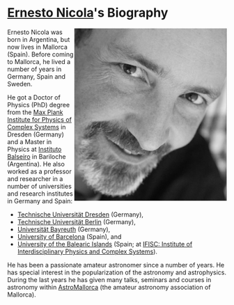 # [Ernesto Nicola](https://e-nicola.github.io)'s Biography
<img src="Img/ernesto_nicola.jpg" width=350 align=right>

Ernesto Nicola was born in Argentina, but now lives in Mallorca (Spain). Before coming to Mallorca, he lived a number of years in Germany, Spain and Sweden.

He got a Doctor of Physics (PhD) degree from the [Max Plank Institute for Physics of Complex Systems][MPIPKS] in Dresden (Germany) and a Master in Physics at [Instituto Balseiro][IB] in Bariloche (Argentina). He also worked as a professor and researcher in a number of universities and research institutes in Germany and Spain:
* [Technische Universität Dresden][TUD] (Germany),
* [Technische Universität Berlin][TUB] (Germany),
* [Universität Bayreuth][UBay] (Germany),
* [University of Barcelona][UB] (Spain), and
* [University of the Balearic Islands][UIB] (Spain; at [IFISC: Institute of Interdisciplinary Physics and Complex Systems][IFISC]).

He has been a passionate amateur astronomer since a number of years. He has special interest in the popularization of the astronomy and astrophysics. During the last years he has given many talks, seminars and courses in astronomy within [AstroMallorca][AM] (the amateur astronomy association of Mallorca).

[MPIPKS]:https://www.pks.mpg.de/
[UB]:https://www.ub.edu/portal/web/fisica
[UIB]:https://www.uib.eu/
[IFISC]:https://ifisc.uib-csic.es/es/
[UBay]:https://www.physik.uni-bayreuth.de/en/
[TUB]:https://www.physics.tu-berlin.de/
[TUD]:https://tu-dresden.de/mn/physik
[IB]:https://www.ib.edu.ar/
[AM]:https://astromallorca.wordpress.com/
